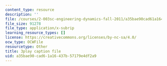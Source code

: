```yaml
---
content_type: resource
description: ''
file: /courses/2-003sc-engineering-dynamics-fall-2011/a35bae90cad61a16437b57179e4df2a9_qrbCpv3Sv34.srt
file_size: 91278
file_type: application/x-subrip
learning_resource_types: []
license: https://creativecommons.org/licenses/by-nc-sa/4.0/
ocw_type: OCWFile
resourcetype: Other
title: 3play caption file
uid: a35bae90-cad6-1a16-437b-57179e4df2a9
---
```

